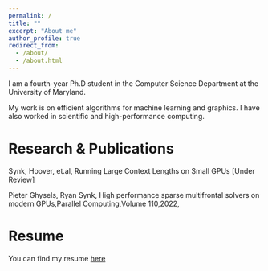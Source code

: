 ```yaml
---
permalink: /
title: ""
excerpt: "About me"
author_profile: true
redirect_from: 
  - /about/
  - /about.html
---
```

I am a fourth-year Ph.D student in the Computer Science Department at the University of Maryland.

My work is on efficient algorithms for machine learning and graphics. I have also worked in scientific and high-performance computing.


Research & Publications
======
Synk, Hoover, et.al, Running Large Context Lengths on Small GPUs [Under Review]

Pieter Ghysels, Ryan Synk, High performance sparse multifrontal solvers on modern GPUs,Parallel Computing,Volume 110,2022,


Resume
======

You can find my resume [here](https://ryansynk.github.io/files/ryansynk_resume.pdf)
